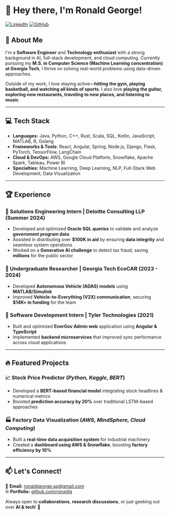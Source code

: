 # 👋 Hey there, I'm Ronald George!  

[![LinkedIn](https://img.shields.io/badge/LinkedIn-ronxldg-blue?logo=linkedin)](https://www.linkedin.com/in/ronxldg/)
[![GitHub](https://img.shields.io/badge/GitHub-ronxldg-black?logo=github)](https://github.com/ronxldg/)

## 🚀 About Me  

I'm a **Software Engineer** and **Technology enthusiast** with a strong background in AI, full-stack development, and cloud computing. Currently pursuing my **M.S. in Computer Science (Machine Learning concentration) at Georgia Tech**, I thrive on solving real-world problems using data-driven approaches.

Outside of my work, I love staying active—**hitting the gym, playing basketball, and watching all kinds of sports**. I also love **playing the guitar, exploring new restaurants, traveling to new places, and listening to music**.  

---

## 💻 Tech Stack  

- **Languages:** Java, Python, C++, Rust, Scala, SQL, Kotlin, JavaScript, MATLAB, R, Golang  
- **Frameworks & Tools:** React, Angular, Spring, Node.js, Django, Flask, PyTorch, TensorFlow, LangChain  
- **Cloud & DevOps:** AWS, Google Cloud Platform, Snowflake, Apache Spark, Tableau, Power BI  
- **Specialties:** Machine Learning, Deep Learning, NLP, Full-Stack Web Development, Data Visualization  

---

## 🏆 Experience  

### **🔹 Solutions Engineering Intern | Deloitte Consulting LLP (Summer 2024)**  
- Developed and optimized **Oracle SQL queries** to validate and analyze **government program data**  
- Assisted in distributing over **$100K in aid** by ensuring **data integrity** and seamless system operations  
- Worked on a **Generative AI challenge** to detect tax fraud, saving **millions** for the public sector  

### **🔹 Undergraduate Researcher | Georgia Tech EcoCAR (2023 - 2024)**  
- Developed **Autonomous Vehicle (ADAS) models** using **MATLAB/Simulink**  
- Improved **Vehicle-to-Everything (V2X) communication**, securing **$14K+ in funding** for the team  

### **🔹 Software Development Intern | Tyler Technologies (2021)**  
- Built and optimized **EnerGov Admin web** application using **Angular & TypeScript**  
- Implemented **backend microservices** that improved sync performance across cloud applications  

---

## 🔥 Featured Projects  

### 📈 **Stock Price Predictor** (*Python, Kaggle, BERT*)  
- Developed a **BERT-based financial model** integrating stock headlines & numerical metrics  
- Boosted **prediction accuracy by 20%** over traditional LSTM-based approaches  

### 🏭 **Factory Data Visualization** (*AWS, MindSphere, Cloud Computing*)  
- Built a **real-time data acquisition system** for industrial machinery  
- Created a **dashboard using AWS & Snowflake**, boosting **factory efficiency by 10%**  

---

## 📫 Let's Connect!  

📧 **Email:** [ronaldgeorge.sp@gmail.com](mailto:ronaldgeorge.sp@gmail.com)  
🌐 **Portfolio:** [github.com/ronxldg](https://github.com/ronxldg)  

Always open to **collaborations**, **research discussions**, or just geeking out over **AI & tech**! 🚀  
